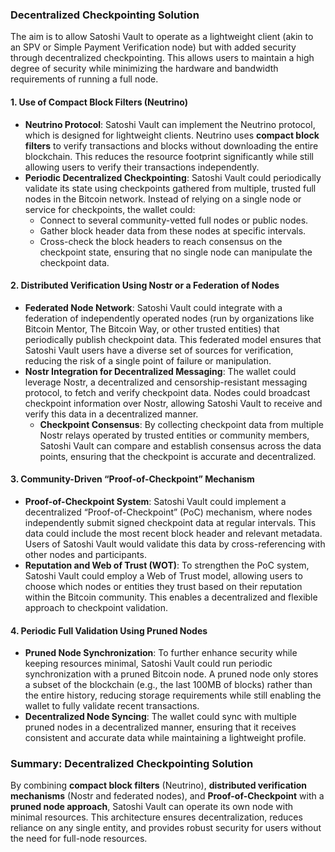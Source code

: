 ### Decentralized Checkpointing Solution

The aim is to allow Satoshi Vault to operate as a lightweight client (akin to an SPV or Simple Payment Verification node) but with added security through decentralized checkpointing. This allows users to maintain a high degree of security while minimizing the hardware and bandwidth requirements of running a full node.

#### **1. Use of Compact Block Filters (Neutrino)**

- **Neutrino Protocol**: Satoshi Vault can implement the Neutrino protocol, which is designed for lightweight clients. Neutrino uses **compact block filters** to verify transactions and blocks without downloading the entire blockchain. This reduces the resource footprint significantly while still allowing users to verify their transactions independently.
- **Periodic Decentralized Checkpointing**: Satoshi Vault could periodically validate its state using checkpoints gathered from multiple, trusted full nodes in the Bitcoin network. Instead of relying on a single node or service for checkpoints, the wallet could:
    - Connect to several community-vetted full nodes or public nodes.
    - Gather block header data from these nodes at specific intervals.
    - Cross-check the block headers to reach consensus on the checkpoint state, ensuring that no single node can manipulate the checkpoint data.

#### **2. Distributed Verification Using Nostr or a Federation of Nodes**

- **Federated Node Network**: Satoshi Vault could integrate with a federation of independently operated nodes (run by organizations like Bitcoin Mentor, The Bitcoin Way, or other trusted entities) that periodically publish checkpoint data. This federated model ensures that Satoshi Vault users have a diverse set of sources for verification, reducing the risk of a single point of failure or manipulation.
- **Nostr Integration for Decentralized Messaging**: The wallet could leverage Nostr, a decentralized and censorship-resistant messaging protocol, to fetch and verify checkpoint data. Nodes could broadcast checkpoint information over Nostr, allowing Satoshi Vault to receive and verify this data in a decentralized manner.
    - **Checkpoint Consensus**: By collecting checkpoint data from multiple Nostr relays operated by trusted entities or community members, Satoshi Vault can compare and establish consensus across the data points, ensuring that the checkpoint is accurate and decentralized.

#### **3. Community-Driven “Proof-of-Checkpoint” Mechanism**

- **Proof-of-Checkpoint System**: Satoshi Vault could implement a decentralized “Proof-of-Checkpoint” (PoC) mechanism, where nodes independently submit signed checkpoint data at regular intervals. This data could include the most recent block header and relevant metadata. Users of Satoshi Vault would validate this data by cross-referencing with other nodes and participants.
- **Reputation and Web of Trust (WOT)**: To strengthen the PoC system, Satoshi Vault could employ a Web of Trust model, allowing users to choose which nodes or entities they trust based on their reputation within the Bitcoin community. This enables a decentralized and flexible approach to checkpoint validation.

#### **4. Periodic Full Validation Using Pruned Nodes**

- **Pruned Node Synchronization**: To further enhance security while keeping resources minimal, Satoshi Vault could run periodic synchronization with a pruned Bitcoin node. A pruned node only stores a subset of the blockchain (e.g., the last 100MB of blocks) rather than the entire history, reducing storage requirements while still enabling the wallet to fully validate recent transactions.
- **Decentralized Node Syncing**: The wallet could sync with multiple pruned nodes in a decentralized manner, ensuring that it receives consistent and accurate data while maintaining a lightweight profile.

### Summary: Decentralized Checkpointing Solution

By combining **compact block filters** (Neutrino), **distributed verification mechanisms** (Nostr and federated nodes), and **Proof-of-Checkpoint** with a **pruned node approach**, Satoshi Vault can operate its own node with minimal resources. This architecture ensures decentralization, reduces reliance on any single entity, and provides robust security for users without the need for full-node resources.